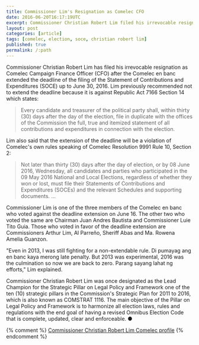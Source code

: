 ```yaml
---
title: Commissioner Lim's Resignation as Comelec CFO
date: 2016-06-20T16:17:19UTC
excerpt: Commissioner Christian Robert Lim filed his irrevocable resignation as Comelec Campaign Finance Officer June 20, 2016.
layout: post
categories: [article]
tags: [comelec, election, soce, christian robert lim]
published: true
permalink: /:path
---
```


Commissioner Christian Robert Lim has filed his irrevocable resignation as Comelec Campaign Finance Officer (CFO) after the Comelec en banc extended the deadline of the filing of the Statement of Contributions and Expenditures (SOCE) up to June 30, 2016.
Lim previously recommended not to extend the deadline because it is against Republic Act 7166 Section 14 which states:

> Every candidate and treasurer of the political party shall, within thirty (30) days after the day of the election, file in duplicate with the offices of the Commission the full, true and itemized statement of all contributions and expenditures in connection with the election.

Lim also said that the extension of the deadline will be a violation of Comelec's own rules speaking of Comelec Resolution 9991 Rule 10, Section 2:

> Not later than thirty (30) days after the day of election, or by 08 June 2016, Wednesday, all candidates and parties who participated in the 09 May 2016 National and Local Elections, regardless of whether they won or lost, must file their Statements of Contributions and Expenditures (SOCEs) and the relevant Schedules and supporting documents. ...

Commissioner Lim is one of the three members of the Comelec en banc who voted against the deadline extension on June 16.
The other two who voted the same are Chairman Juan Andres Bautista and Commissioner Luie Tito Guia.
Those who voted in favor of the deadline extension are Commissioners Arthur Lim, Al Parreño, Sheriff Abas and Ma. Rowena Amelia Guanzon.

"Even in 2013, I was still fighting for a non-extendable rule. Di pumayag ang en banc kaya merong late penalty. But 2013 was experimental, 2016 was the culmination so now we are back to zero. Parang sayang lahat ng efforts," Lim explained.

Commissioner Christian Robert Lim was once designated as the Lead Champion for the Strategic Pillar on Legal Policy and Framework one of the ten (10) strategic pillars in the Commission's Strategic Plan for 2011 to 2016, which is also known as COMSTRAT 1116. The main objective of the Pillar on Legal Policy and Framework is to harmonize all election laws, rules and regulations with the end goal of having a revised Omnibus Election Code that is complete, updated, clear and enforceable.
&#x25cf; 



{% comment %}
[Commissioner Christian Robert Lim Comelec profile](http://www.comelec.gov.ph/?r=AboutCOMELEC/CommissionMembers/LimProfile)
{% endcomment %}